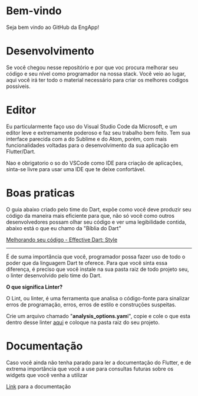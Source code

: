 # **Bem-vindo**

Seja bem vindo ao GitHub da EngApp!

# **Desenvolvimento**
Se você chegou nesse repositório e por que voc procura melhorar seu código e seu nível como programador na nossa stack. Você veio ao lugar, aqui você irá ter todo o material necessário para criar os melhores codigos possiveis.

# **Editor**
Eu particularmente faço uso do Visual Studio Code da Microsoft, e um editor leve e extremamente poderoso e faz seu trabalho bem feito. Tem sua interface parecida com a do Sublime e do Atom, porém, com mais funcionalidades voltadas para o desenvolvimento da sua aplicação em Flutter/Dart.

Nao e obrigatorio o so do VSCode como IDE para criação de aplicações, sinta-se livre para usar uma IDE que te deixe confortável.

# **Boas praticas**
O guia abaixo criado pelo time do Dart, expõe como você deve produzir seu código da maneira mais eficiente para que, não só você como outros desenvolvedores possam olhar seu código e ver uma legibilidade contida, abaixo está o que eu chamo da "Bíblia do Dart"

[Melhorando seu código - Effective Dart: Style](https://www.dartlang.org/guides/language/effective-dart/style "Melhorando seu código - Effective Dart: Style")

------------

É de suma importância que você, programador possa fazer uso de todo o poder que da linguagem Dart te oferece. Para que você sinta essa diferença, é preciso que você instale na sua pasta raiz de todo projeto seu, o linter desenvolvido pelo time do Dart.

**O que significa Linter?**

O Lint, ou linter, é uma ferramenta que analisa o código-fonte para sinalizar erros de programação, erros, erros de estilo e construções suspeitas.

Crie um arquivo chamado "**analysis_options.yam**l", copie e cole o que esta dentro desse linter [aqui](https://gist.github.com/fmmalta/2e1f499dbfed1d8cc81d267dd43a87b8 "aqui") e coloque na pasta raiz do seu projeto.

# **Documentação**

Caso você ainda não tenha parado para ler a documentação do Flutter, e de extrema importância que você a use para consultas futuras sobre os widgets que você venha a utilizar

[Link](https://flutter.dev/docs "Link") para a documentação


